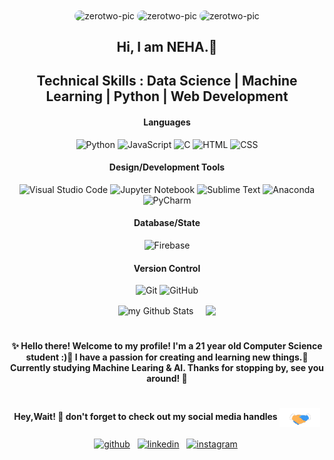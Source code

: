 <div align="center">

<img align="center" alt="zerotwo-pic" height="135" style="border-radius:50px;" src="https://media.giphy.com/media/coxQHKASG60HrHtvkt/giphy.gif">
<img align="center" alt="zerotwo-pic" height="135" style="border-radius:50px;" src="https://media.giphy.com/media/QdYVeDStxnrvfpmvef/giphy.gif">
<img align="center" alt="zerotwo-pic" height="135" style="border-radius:50px;" src="https://media.giphy.com/media/PvwNfTzHUX9y7ICxiF/giphy.gif">


## Hi, I am   NEHA.🙂 
## Technical Skills : Data Science | Machine Learning | Python | Web Development
    
</div>

<div align='center'>
    
#### Languages
![Python](https://img.shields.io/badge/-Python-000?style=for-the-badge&logo=python)
![JavaScript](https://img.shields.io/badge/-JavaScript-000?style=for-the-badge&logo=javascript)
![C](https://img.shields.io/badge/language-C-000000.svg?style=for-the-badge&logo=C)
![HTML](https://img.shields.io/badge/HTML-white?style=for-the-badge&logo=html5&logoColor=orange&color=black)
![CSS](https://img.shields.io/badge/CSS-1572B6?style=for-the-badge&logo=css3&logoColor=white&color=black)

#### Design/Development Tools
![Visual Studio Code](https://img.shields.io/badge/Visual%20Studio%20Code-000?style=for-the-badge&logo=visualstudiocode&logoColor=blue)
![Jupyter Notebook](https://img.shields.io/badge/Jupyter%20Notebook-000?style=for-the-badge&logo=jupyter&logoColor=orange)
![Sublime Text](https://img.shields.io/badge/Sublime%20Text-000?style=for-the-badge&logo=sublime-text&logoColor=orange)
![Anaconda](https://img.shields.io/badge/Anaconda-20232A?style=for-the-badge&logo=anaconda&logoColor=44A833)
![PyCharm](https://img.shields.io/badge/PyCharm-000?style=for-the-badge&logo=pycharm&logoColor=green&color=black)




    
#### Database/State
![Firebase](https://img.shields.io/badge/-MySQL-000?style=for-the-badge&logo=mysql)

#### Version Control
![Git](https://img.shields.io/badge/-Git-000?style=for-the-badge&logo=git)
![GitHub](https://img.shields.io/badge/-GitHub-000?style=for-the-badge&logo=github) 
 
 </div>
<div align="center">

<img align="center" height="165em" src="https://github-readme-stats.vercel.app/api?username=potdarneha22&include_all_commits=true&count_private=true&show_icons=true&title_color=2B5BBD&icon_color=1124BB&text_color=A1A1A1&bg_color=0,000000,130F40" alt="my Github Stats"/> &nbsp; &nbsp;
<img align="center" height="165em" src="https://github-readme-stats.vercel.app/api/top-langs/?username=potdarneha22&layout=compact&langs_count=7&theme=tokyonight&title_color=2B5BBD&icon_color=1124BB&text_color=A1A1A1&bg_color=0,000000,130F40"/>
   

  
#

  #### ✨ Hello there! Welcome to my profile! I'm a 21 year old Computer Science student :)👾 I have a passion for creating and learning new things.🌠 Currently studying Machine Learing & AI. Thanks for stopping by, see you around! 🥀
  
  
  #
 <h4 align="center">Hey,Wait! 👋 don't forget to check out my social media handles <img align="center" src="https://github.com/Vikash-8090-Yadav/vikash-8090-yadav/blob/main/images/Handshake.gif" height="30px"></h4>
 

[<img src='https://github.com/Nishant2116/Nishant2116/blob/c5ffe6604261938017356acac2a78ca372087bef/.github/workflows/1298743_github_git_logo_social_icon.png' alt='github' height='40'>](https://github.com/Nishant2116) &nbsp; [<img src='https://github.com/Nishant2116/Nishant2116/blob/e20eea6b0bb7b1165e8536f6bc6387b7cf7d7e5d/.github/workflows/5296501_linkedin_network_linkedin%20logo_icon.png' alt='linkedin' height='40'>](https://www.linkedin.com/in/neha-potdar-45b385191/) &nbsp;
[<img src='https://github.com/Nishant2116/Nishant2116/blob/23fd4f57e1c99cee4fd5911d7c143bee40a9111a/.github/workflows/5296765_camera_instagram_instagram%20logo_icon.png' alt='instagram' height='40'>](https://www.instagram.com/_nd_216/)&nbsp;

 
</div>
<div>

#

</div>
